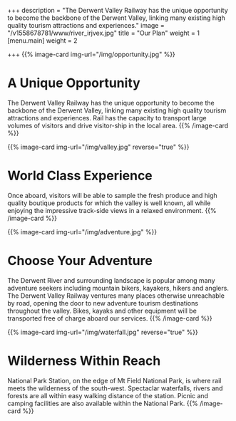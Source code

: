 +++
description = "The Derwent Valley Railway has the unique opportunity to become the backbone of the Derwent Valley, linking many existing high quality tourism attractions and experiences."
image = "/v1558678781/www/river_irjvex.jpg"
title = "Our Plan"
weight = 1
[menu.main]
weight = 2

+++
{{% image-card img-url="/img/opportunity.jpg" %}}
# A Unique Opportunity
The Derwent Valley Railway has the unique opportunity to become the backbone of the Derwent Valley, linking many existing high quality tourism attractions and experiences. Rail has the capacity to transport large volumes of visitors and drive visitor-ship in the local area.
{{% /image-card %}}

{{% image-card img-url="/img/valley.jpg" reverse="true" %}}
# World Class Experience
Once aboard, visitors will be able to sample the fresh produce and high quality boutique products for which the valley is well known, all while enjoying the impressive track-side views in a relaxed environment.
{{% /image-card %}}

{{% image-card img-url="/img/adventure.jpg" %}}
# Choose Your Adventure
The Derwent River and surrounding landscape is popular among many adventure seekers including mountain bikers, kayakers, hikers and anglers. The Derwent Valley Railway ventures many places otherwise unreachable by road, opening the door to new adventure tourism destinations throughout the valley. Bikes, kayaks and other equipment will be transported free of charge aboard our services.
{{% /image-card %}}

{{% image-card img-url="/img/waterfall.jpg" reverse="true" %}}
# Wilderness Within Reach
National Park Station, on the edge of Mt Field National Park, is where rail meets the wilderness of the south-west. Spectaclar waterfalls, rivers and forests are all within easy walking distance of the station. Picnic and camping facilities are also available within the National Park.
{{% /image-card %}}
